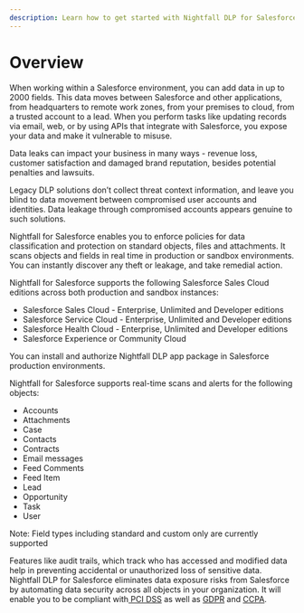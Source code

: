```yaml
---
description: Learn how to get started with Nightfall DLP for Salesforce.
---
```


# Overview

When working within a Salesforce environment, you can add data in up to 2000 fields. This data moves between Salesforce and other applications, from headquarters to remote work zones, from your premises to cloud, from a trusted account to a lead. When you perform tasks like updating records via email, web, or by using APIs that integrate with Salesforce, you expose your data and make it vulnerable to misuse.

Data leaks can impact your business in many ways - revenue loss, customer satisfaction and damaged brand reputation, besides potential penalties and lawsuits.

Legacy DLP solutions don’t collect threat context information, and leave you blind to data movement between compromised user accounts and identities. Data leakage through compromised accounts appears genuine to such solutions.

Nightfall for Salesforce enables you to enforce policies for data classification and protection on standard objects, files and attachments. It scans objects and fields in real time in production or sandbox environments. You can instantly discover any theft or leakage, and take remedial action.

Nightfall for Salesforce supports the following Salesforce Sales Cloud editions across both production and sandbox instances:

* Salesforce Sales Cloud - Enterprise, Unlimited and Developer editions
* Salesforce Service Cloud - Enterprise, Unlimited and Developer editions&#x20;
* Salesforce Health Cloud - Enterprise, Unlimited and Developer editions&#x20;
* Salesforce Experience or Community Cloud&#x20;

You can install and authorize Nightfall DLP app package in Salesforce production environments.

Nightfall for Salesforce supports real-time scans and alerts for the following objects:&#x20;

* Accounts
* Attachments
* Case
* Contacts
* Contracts
* Email messages
* Feed Comments
* Feed Item
* Lead
* Opportunity
* Task
* User

Note: Field types including standard and custom only are currently supported

Features like audit trails, which track who has accessed and modified data help in preventing accidental or unauthorized loss of sensitive data. Nightfall DLP for Salesforce eliminates data exposure risks from Salesforce by automating data security across all objects in your organization. It will enable you to be compliant with[ PCI DSS](https://www.pcicomplianceguide.org/faq/) as well as [GDPR](https://ec.europa.eu/info/law/law-topic/data-protection_en) and [CCPA](https://oag.ca.gov/privacy/ccpa).
